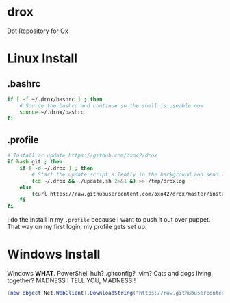 # drox
Dot Repository for Ox

# Linux Install

## .bashrc

```bash
if [ -f ~/.drox/bashrc ] ; then
    # Source the bashrc and continue so the shell is useable now
    source ~/.drox/bashrc
fi
```

## .profile

```bash
# Install or update https://github.com/oxo42/drox
if hash git ; then
    if [ -d ~/.drox ] ; then
        # Start the update script silently in the background and send logs to /tmp/droxlog
        (cd ~/.drox && ./update.sh 2>&1 &) >> /tmp/droxlog
    else
        (curl https://raw.githubusercontent.com/oxo42/drox/master/install.sh | bash 2>&1 &) >> /tmp/droxlog
    fi
fi
```


I do the install in my `.profile` because I want to push it out over puppet.  That way on my first login, my profile gets set up.


# Windows Install

Windows **WHAT**.  PowerShell huh? .gitconfig?  .vim?  Cats and dogs living together?  MADNESS I TELL YOU, MADNESS!!

```PowerShell
(new-object Net.WebClient).DownloadString("https://raw.githubusercontent.com/oxo42/drox/master/Install-Drox.ps1") | iex
```
